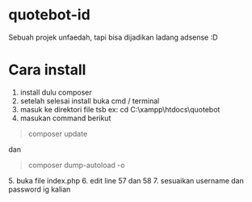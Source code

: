 # quotebot-id


Sebuah projek unfaedah, tapi bisa dijadikan ladang adsense :D

<h1><b>Cara install</b></h1>


1. install dulu composer
2. setelah selesai install buka cmd / terminal
3. masuk ke direktori file tsb ex: cd C:\xampp\htdocs\quotebot
4. masukan command berikut 
<blockquote>composer update</blockquote>
dan
<blockquote>composer dump-autoload -o</blockquote>
5. buka file index.php
6. edit line 57 dan 58
7. sesuaikan username dan password ig kalian

